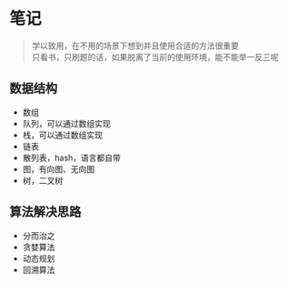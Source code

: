 # 笔记

> 学以致用，在不用的场景下想到并且使用合适的方法很重要  
> 只看书，只刷题的话，如果脱离了当前的使用环境，能不能举一反三呢  

## 数据结构  
- 数组
- 队列，可以通过数组实现
- 栈，可以通过数组实现
- 链表 
- 散列表，hash，语言都自带 
- 图，有向图、无向图
- 树，二叉树


## 算法解决思路  
- 分而治之
- 贪婪算法
- 动态规划
- 回溯算法


